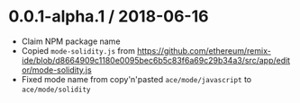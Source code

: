 # 0.0.1-alpha.1 / 2018-06-16

* Claim NPM package name
* Copied `mode-solidity.js` from https://github.com/ethereum/remix-ide/blob/d8664909c1180e0095bec6b5c83f6a69c29b34a3/src/app/editor/mode-solidity.js
* Fixed mode name from copy'n'pasted `ace/mode/javascript` to `ace/mode/solidity`

